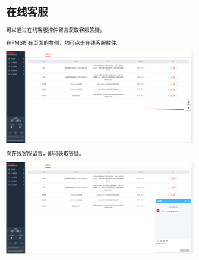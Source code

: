 # 在线客服

可以通过在线客服控件留言获取客服答疑。

在PMS所有页面的右侧，均可点击在线客服控件。

![&#x70B9;&#x51FB;&#x5728;&#x7EBF;&#x5BA2;&#x670D;](../../.gitbook/assets/image%20%28508%29.png)

  
向在线客服留言，即可获取答疑。

![&#x5728;&#x7EBF;&#x5BA2;&#x670D;&#x7B54;&#x7591;](../../.gitbook/assets/image%20%28435%29.png)

